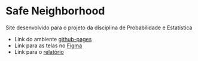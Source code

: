 # Safe Neighborhood

Site desenvolvido para o projeto da disciplina de Probabilidade e Estatística

- Link do ambiente [github-pages](https://safengbh.github.io/)
- Link para as telas no [Figma](https://www.figma.com/file/dXlIRE7yYbWxEYUuD4qtMo/safe-neighborhood?node-id=4%3A17)
- Link para o [relatório](https://github.com/safengbh/safengbh.github.io/blob/main/img/Relat_rio_do_projeto_Safe_Neighborhood%20(1).pdf)

